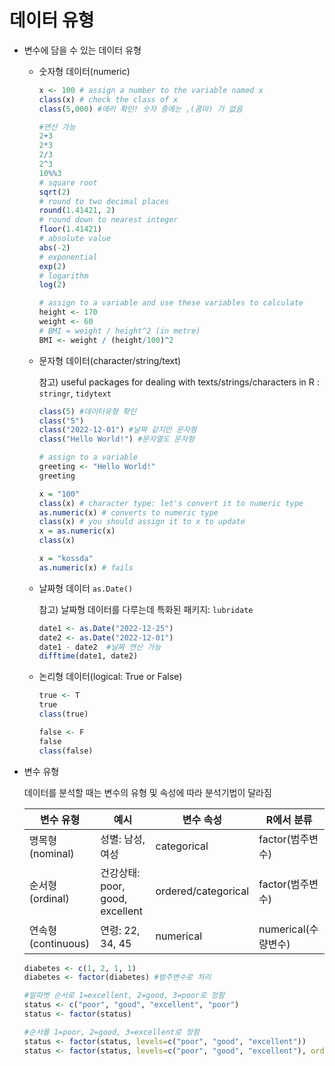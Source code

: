 # 데이터 유형

- 변수에 담을 수 있는 데이터 유형
    - 숫자형 데이터(numeric)
        
        ```r
        x <- 100 # assign a number to the variable named x 
        class(x) # check the class of x 
        class(5,000) #에러 확인! 숫자 중에는 ,(콤마) 가 없음
        
        #연산 가능
        2+3 
        2*3
        2/3
        2^3
        10%%3
        # square root
        sqrt(2)
        # round to two decimal places 
        round(1.41421, 2) 
        # round down to nearest integer
        floor(1.41421)
        # absolute value
        abs(-2) 
        # exponential 
        exp(2) 
        # logarithm
        log(2)  
        
        # assign to a variable and use these variables to calculate
        height <- 170
        weight <- 60 
        # BMI = weight / height^2 (in metre) 
        BMI <- weight / (height/100)^2
        
        ```
        
    - 문자형 데이터(character/string/text)
        
        참고) useful packages for dealing with texts/strings/characters in R : `stringr`, `tidytext`
        
        ```r
        class(5) #데이터유형 확인
        class("5")
        class("2022-12-01") #날짜 같지만 문자형
        class("Hello World!") #문자열도 문자형
        
        # assign to a variable 
        greeting <- "Hello World!" 
        greeting 
        
        x = "100" 
        class(x) # character type: let's convert it to numeric type
        as.numeric(x) # converts to numeric type 
        class(x) # you should assign it to x to update
        x = as.numeric(x)
        class(x) 
        
        x = "kossda" 
        as.numeric(x) # fails
        ```
        
    - 날짜형 데이터 `as.Date()`
        
        참고) 날짜형 데이터를 다루는데 특화된 패키지: `lubridate`
        
        ```r
        date1 <- as.Date("2022-12-25")
        date2 <- as.Date("2022-12-01")
        date1 - date2  #날짜 연산 가능
        difftime(date1, date2)
        ```
        

        
    - 논리형 데이터(logical: True or False)
        
        ```r
        true <- T
        true
        class(true)
        
        false <- F
        false
        class(false)
        ```

- 변수 유형
    
    데이터를 분석할 때는 변수의 유형 및 속성에 따라 분석기법이 달라짐
    
    | 변수 유형 | 예시 | 변수 속성 | R에서 분류 |
    | --- | --- | --- | --- |
    | 명목형(nominal) | 성별: 남성, 여성 | categorical | factor(범주변수) |
    | 순서형(ordinal) | 건강상태: poor, good, excellent | ordered/categorical | factor(범주변수) |
    | 연속형(continuous) | 연령: 22, 34, 45 | numerical | numerical(수량변수) |
    
    ```r
    diabetes <- c(1, 2, 1, 1)
    diabetes <- factor(diabetes) #범주변수로 처리
    
    #알파벳 순서로 1=excellent, 2=good, 3=poor로 정함
    status <- c("poor", "good", "excellent", "poor")
    status <- factor(status)  
    
    #순서를 1=poor, 2=good, 3=excellent로 정함
    status <- factor(status, levels=c("poor", "good", "excellent"))
    status <- factor(status, levels=c("poor", "good", "excellent"), order=TRUE)
    ```
